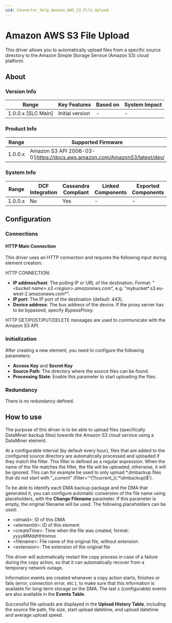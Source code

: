 ```yaml
---
uid: Connector_help_Amazon_AWS_S3_File_Upload
---
```


# Amazon AWS S3 File Upload

This driver allows you to automatically upload files from a specific source directory to the Amazon Simple Storage Service (Amazon S3) cloud platform.

## About

### Version Info

| **Range**            | **Key Features** | **Based on** | **System Impact** |
|----------------------|------------------|--------------|-------------------|
| 1.0.0.x \[SLC Main\] | Initial version  | \-           | \-                |

### Product Info

| **Range** | **Supported Firmware**                                                     |
|-----------|----------------------------------------------------------------------------|
| 1.0.0.x   | Amazon S3 API 2006-03-01<https://docs.aws.amazon.com/AmazonS3/latest/dev/> |

### System Info

| **Range** | **DCF Integration** | **Cassandra Compliant** | **Linked Components** | **Exported Components** |
|-----------|---------------------|-------------------------|-----------------------|-------------------------|
| 1.0.0.x   | No                  | Yes                     | \-                    | \-                      |

## Configuration

### Connections

#### HTTP Main Connection

This driver uses an HTTP connection and requires the following input during element creation:

HTTP CONNECTION:

- **IP address/host**: The polling IP or URL of the destination. Format: "*\<bucket name\>.s3.\<region\>.amazonaws.com*", e.g. "mybucket*.s3.eu-west-2.amazonaws.com*".
- **IP port**: The IP port of the destination (default: *443*).
- **Device address**: The bus address of the device. If the proxy server has to be bypassed, specify *BypassProxy*.

HTTP GET/POST/PUT/DELETE messages are used to communicate with the Amazon S3 API.

### Initialization

After creating a new element, you need to configure the following parameters:

- **Access Key** and **Secret Key**
- **Source Path**: The directory where the source files can be found.
- **Processing State**: Enable this parameter to start uploading the files.

### Redundancy

There is no redundancy defined.

## How to use

The purpose of this driver is to be able to upload files (specifically DataMiner backup files) towards the Amazon S3 cloud service using a DataMiner element.

At a configurable interval (by default every hour), files that are added to the configured source directory are automatically processed and uploaded if they match the filter. This filter is defined as a regular expression. When the name of the file matches the filter, the file will be uploaded; otherwise, it will be ignored. This can for example be used to only upload \*.dmbackup files that do not start with "\_current" (filter='^(?!current\_)(.\*\\dmbackup)\$').

To be able to identify each DMA backup package and the DMA that generated it, you can configure automatic conversion of the file name using placeholders, with the **Change Filename** parameter. If this parameter is empty, the original filename will be used. The following placeholders can be used:

- \<dmaId\>: ID of this DMA
- \<elementId\>: ID of this element
- \<createTime\>: Time when the file was created, format: *yyyyMMddHHmmss*
- \<filename\>: File name of the original file, without extension
- \<extension\>: The extension of the original file

The driver will automatically restart the copy process in case of a failure during the copy action, so that it can automatically recover from a temporary network outage.

Information events are created whenever a copy action starts, finishes or fails (error, connection error, etc.), to make sure that this information is available for long-term storage on the DMA. The last x (configurable) events are also available in the **Events Table**.

Successful file uploads are displayed in the **Upload History Table**, including the source file path, file size, start upload datetime, end upload datetime and average upload speed.
